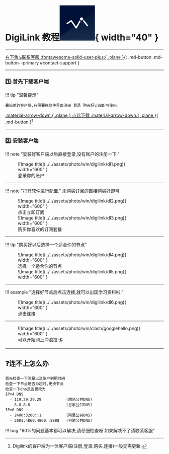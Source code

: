 # DigiLink 教程![Image title](../../assets/photo/win/digilink/digilinklogo.png){ width="40" }
---

[右下角↘️联系客服 :fontawesome-solid-user-plus:{ .plane }](javascript:void(0);){: .md-button .md-button--primary #contact-support }

---

### 1️⃣:首先下载客户端
!!! tip "温馨提示"
    
    最简单的客户端,只需要在软件里面注册 登录 购买好订阅即可使用.
    
[:material-arrow-down:{ .plane } 点此下载 :material-arrow-down:{ .plane }](https://down.papawall.cc/Digilink-Setup.exe){ .md-button }[^1] 

---

### 2️⃣:安装客户端
!!! note "安装好客户端以后直接登录,没有账户的注册一下."
<figure markdown="span">
![Image title](../../assets/photo/win/digilink/dl1.png){ width="600" }
  <figcaption>登录你的账户</figcaption>
</figure>

---

!!! note "打开软件进行配置."
    未购买订阅的直接购买好即可

<figure markdown="span">
![Image title](../../assets/photo/win/digilink/dl2.png){ width="600" }
  <figcaption>点击立即订阅</figcaption>
![Image title](../../assets/photo/win/digilink/dl3.png){ width="600" }
  <figcaption>购买你喜欢的订阅套餐</figcaption>
</figure>

---

!!! tip "购买好以后选择一个适合你的节点"

<figure markdown="span">
![Image title](../../assets/photo/win/digilink/dl4.png){ width="600" }
  <figcaption>选择一个适合你的节点</figcaption>
![Image title](../../assets/photo/win/digilink/dl5.png){ width="600" }
  <figcaption></figcaption>
</figure>

---

!!! example "选择好节点后点击连接,就可以出国学习资料啦."

<figure markdown="span">
![Image title](../../assets/photo/win/digilink/dl6.png){ width="600" }
  <figcaption>点击连接</figcaption>
</figure>

---

<figure markdown="span">
![Image title](../../assets/photo/win/clash/googlehello.png){ width="600" }
  <figcaption>可以开始网上冲浪拉!🏄‍</figcaption>
</figure>

---

## ❓连不上怎么办
    首先检查一下流量以及账户到期时间
    检查一下节点是否为超时,更换节点
    检查一下dns是否更改为
    IPv4 DNS
      - 119.29.29.29           (腾讯公共DNS)
      - 8.8.8.8                (谷歌公共DNS)
    IPv6 DNS
      - 2400:3200::1           (阿里公共DNS)
      - 2001:4860:4860::8888   (谷歌公共DNS)
!!! bug "90%的问题基本都可以解决,请仔细检查呀 如果解决不了请联系客服"

[^1]: Digilink的客户端为一体客户端(注册,登录,购买,连接)一般无需更新.